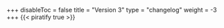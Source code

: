 +++
disableToc = false
title = "Version 3"
type = "changelog"
weight = -3
+++
{{< piratify true >}}
